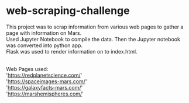 # web-scraping-challenge

This project was to scrap information from various web pages to gather a page with information on Mars. <br>
Used Jupyter Notebook to compile the data. Then the Jupyter notebook was converted into python app. <br>
Flask was used to render information on to index.html. 
<br><br>

Web Pages used: <br>
'https://redplanetscience.com/'
<br>
'https://spaceimages-mars.com/'
<br>
'https://galaxyfacts-mars.com/'
<br>
'https://marshemispheres.com/'
